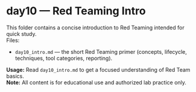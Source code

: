 # day10 — Red Teaming Intro

This folder contains a concise introduction to Red Teaming intended for quick study.  
Files:
- `day10_intro.md` — the short Red Teaming primer (concepts, lifecycle, techniques, tool categories, reporting).

**Usage:** Read `day10_intro.md` to get a focused understanding of Red Team basics.  
**Note:** All content is for educational use and authorized lab practice only.
